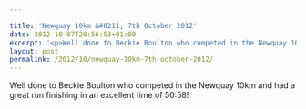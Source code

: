 ```yaml
---

title: 'Newquay 10km &#8211; 7th October 2012'
date: 2012-10-07T20:56:53+01:00
excerpt: '<p>Well done to Beckie Boulton who competed in the Newquay 10km and had a great run finishing in an excellent time of 50:58!</p>'
layout: post
permalink: /2012/10/newquay-10km-7th-october-2012/
---
```

</p> 

Well done to Beckie Boulton who competed in the Newquay 10km and had a great run finishing in an excellent time of 50:58!